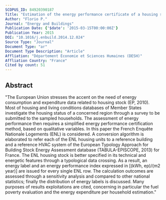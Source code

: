 ```yaml
---
SCOPUS_ID: 84920390187
Title: "Estimation of the energy performance certificate of a housing stock characterised via qualitative variables through a typology-based approach model: A fuel poverty evaluation tool"
Author: "Florio P."
Journal: "Energy and Buildings"
Publication Date: {'$date': '2015-03-15T00:00:00Z'}
Publication Year: 2015
DOI: "10.1016/j.enbuild.2014.12.024"
Source Type: "Journal"
Document Type: "ar"
Document Type Description: "Article"
Affliation: "Département Économie et Sciences Humaines (DESH)"
Affliation Country: "France"
Cited by count: 51
---
```


## Abstract
"The European Union stresses the accent on the need of energy consumption and expenditure data related to housing stock (EP, 2010). Most of housing and living conditions databases of Member States investigate the housing status of a concerned region through a survey to be submitted to the sampled households. The assessment of energy performance then requires a simplified energy performance certification method, based on qualitative variables. In this paper the French Enquête Nationale Logements (ENL) is considered. A conversion algorithm is elaborated to refer each of the ENL housing units to a reference building and a reference HVAC system of the European Typology Approach for Building Stock Energy Assessment database (TABULA-EPISCOPE, 2013) for France. The ENL housing stock is better specified in its technical and energetic features through a typological data crossing. As a result, an energy label and an energy performance index expressed in [(kWh, ep)/(m2 year)] are issued for every single ENL row. The calculation outcomes are assessed through a sensitivity analysis and compared to other national statistics; finally the distribution of energy labels is discussed. Many purposes of results exploitations are cited, concerning in particular the fuel poverty evaluation and the energy expenditure per household estimation."
